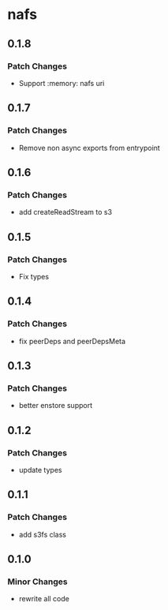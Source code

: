 # nafs

## 0.1.8

### Patch Changes

- Support :memory: nafs uri

## 0.1.7

### Patch Changes

- Remove non async exports from entrypoint

## 0.1.6

### Patch Changes

- add createReadStream to s3

## 0.1.5

### Patch Changes

- Fix types

## 0.1.4

### Patch Changes

- fix peerDeps and peerDepsMeta

## 0.1.3

### Patch Changes

- better enstore support

## 0.1.2

### Patch Changes

- update types

## 0.1.1

### Patch Changes

- add s3fs class

## 0.1.0

### Minor Changes

- rewrite all code
